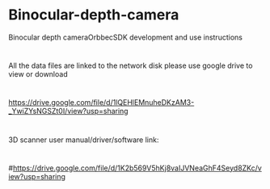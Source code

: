 # Binocular-depth-camera
Binocular depth cameraOrbbecSDK development and use instructions
#
All the data files are linked to the network disk
please use google drive to view or download
#
#
https://drive.google.com/file/d/1lQEHlEMnuheDKzAM3-_YwiZYsNGSZt0I/view?usp=sharing
#
#
3D scanner user manual/driver/software link:
#
#https://drive.google.com/file/d/1K2b569V5hKj8vaIJVNeaGhF4Seyd8ZKc/view?usp=sharing
